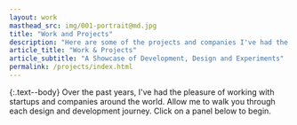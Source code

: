 ```yaml
---
layout: work
masthead_src: img/001-portrait@md.jpg
title: "Work and Projects"
description: "Here are some of the projects and companies I've had the privilege of working with in the past."
article_title: "Work & Projects"
article_subtitle: "A Showcase of Development, Design and Experiments"
permalink: /projects/index.html
---
```

{:.text--body}
Over the past years, I've had the pleasure of working with startups and companies around the world. Allow me to walk you through each design and development journey. Click on a panel below to begin.
